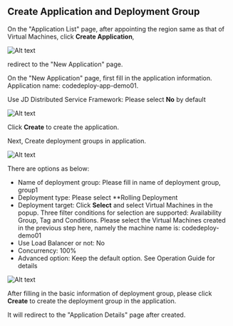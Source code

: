 ## Create Application and Deployment Group

On the "Application List" page, after appointing the region same as that of Virtual Machines, click **Create Application**,

![Alt text](https://github.com/jdcloudcom/cn/blob/edit/image/CodeDeploy/Ch/Start-2%EF%BC%88Ch%EF%BC%89.png)


redirect to the "New Application" page.

On the "New Application" page, first fill in the application information. Application name: codedeploy-app-demo01.

Use JD Distributed Service Framework: Please select **No** by default

![Alt text](https://github.com/jdcloudcom/cn/blob/edit/image/CodeDeploy/Ch/Start-3%EF%BC%88Ch%EF%BC%89.png)

Click **Create** to create the application.

Next, Create deployment groups in application.

![Alt text](https://github.com/jdcloudcom/cn/blob/edit/image/CodeDeploy/Ch/Start-4%EF%BC%88Ch%EF%BC%89.png)

There are options as below:

- Name of deployment group: Please fill in name of deployment group, group1
- Deployment type: Please select **Rolling Deployment
- Deployment target: Click **Select** and select Virtual Machines in the popup. Three filter conditions for selection are supported: Availability Group, Tag and Conditions. Please select the Virtual Machines created in the previous step here, namely the machine name is: codedeploy-demo01
- Use Load Balancer or not: No
- Concurrency: 100%
- Advanced option: Keep the default option. See Operation Guide for details

![Alt text](https://github.com/jdcloudcom/cn/blob/edit/image/CodeDeploy/Ch/Start-5%EF%BC%88Ch%EF%BC%89.png)

After filling in the basic information of deployment group, please click **Create** to create the deployment group in the application.

It will redirect to the "Application Details" page after created.
